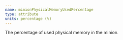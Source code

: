 ```yaml
---
name: minionPhysicalMemoryUsedPercentage
type: attribute
units: percentage (%)
---
```


The percentage of used physical memory in the minion.